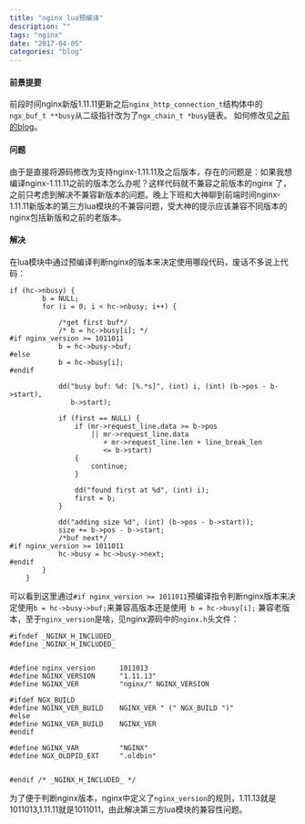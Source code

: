 ```yaml
---
title: "nginx lua预编译"
description: ""
tags: "nginx"
date: "2017-04-05"
categories: "blog"
---
```


#### 前景提要  

前段时间nginx新版1.11.11更新之后`nginx_http_connection_t`结构体中的`ngx_buf_t **busy`从二级指针改为了`ngx_chain_t *busy`链表。
如何修改见[之前的blog](https://sunsblog.cn/2017/03/24/buildNewNginxError/)。     

<!--more-->

#### 问题

由于是直接将源码修改为支持nginx-1.11.11及之后版本，存在的问题是：如果我想编译nginx-1.11.11之前的版本怎么办呢？这样代码就不兼容之前版本的nginx
了，之前只考虑到解决不兼容新版本的问题。晚上下班和大神聊到前端时间nginx-1.11.11新版本的第三方lua模块的不兼容问题，受大神的提示应该兼容不同版本的
nginx包括新版和之前的老版本。

#### 解决

在lua模块中通过预编译判断nginx的版本来决定使用哪段代码，废话不多说上代码：
```
if (hc->nbusy) {
        b = NULL;
        for (i = 0; i < hc->nbusy; i++) {

            /*get first buf*/
            /* b = hc->busy[i]; */
#if nginx_version >= 1011011
            b = hc->busy->buf;
#else
            b = hc->busy[i];
#endif

            dd("busy buf: %d: [%.*s]", (int) i, (int) (b->pos - b->start),
               b->start);

            if (first == NULL) {
                if (mr->request_line.data >= b->pos
                    || mr->request_line.data
                       + mr->request_line.len + line_break_len
                       <= b->start)
                {
                    continue;
                }

                dd("found first at %d", (int) i);
                first = b;
            }

            dd("adding size %d", (int) (b->pos - b->start));
            size += b->pos - b->start;
            /*buf next*/
#if nginx_version >= 1011011
            hc->busy = hc->busy->next;
#endif
        }
    }
```  
可以看到这里通过`#if nginx_version >= 1011011`预编译指令判断nginx版本来决定使用`b = hc->busy->buf;`来兼容高版本还是使用` b = hc->busy[i];`
兼容老版本，至于`nginx_version`是啥，见nginx源码中的`nginx.h`头文件：
```
#ifndef _NGINX_H_INCLUDED_
#define _NGINX_H_INCLUDED_


#define nginx_version      1011013
#define NGINX_VERSION      "1.11.13"
#define NGINX_VER          "nginx/" NGINX_VERSION

#ifdef NGX_BUILD
#define NGINX_VER_BUILD    NGINX_VER " (" NGX_BUILD ")"
#else
#define NGINX_VER_BUILD    NGINX_VER
#endif

#define NGINX_VAR          "NGINX"
#define NGX_OLDPID_EXT     ".oldbin"


#endif /* _NGINX_H_INCLUDED_ */
```  
为了便于判断nginx版本，nginx中定义了`nginx_version`的规则，1.11.13就是1011013,1.11.11就是1011011，由此解决第三方lua模块的兼容性问题。